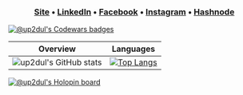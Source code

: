 <h3 align="center">
  <a href="https://up2dul.com" target="blank">Site</a> •
  <a href="https://linkedin.com/in/abdulmalikk" target="blank">LinkedIn</a> •
  <a href="https://fb.com/up2dul" target="blank">Facebook</a> •
  <a href="https://instagram.com/unrspgt" target="blank">Instagram</a> •
  <a href="https://hashnode.com/@up2dul" target="blank">Hashnode</a>
</h3>

[![@up2dul's Codewars badges](https://www.codewars.com/users/up2dul/badges/large)](https://www.codewars.com/users/up2dul)

| Overview | Languages |
| --- | --- |
|![up2dul's GitHub stats](https://github-readme-stats.vercel.app/api?username=up2dul&count_private=true&show_icons=true&theme=react)|[![Top Langs](https://github-readme-stats.vercel.app/api/top-langs/?username=up2dul&layout=compact&theme=react)](https://github.com/anuraghazra/github-readme-stats)|

[![@up2dul's Holopin board](https://holopin.me/up2dul)](https://holopin.io/@up2dul)
